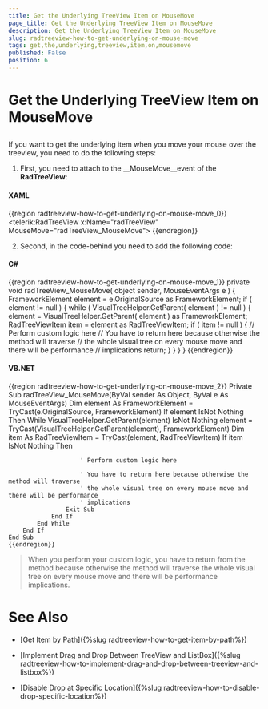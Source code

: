 ```yaml
---
title: Get the Underlying TreeView Item on MouseMove
page_title: Get the Underlying TreeView Item on MouseMove
description: Get the Underlying TreeView Item on MouseMove
slug: radtreeview-how-to-get-underlying-on-mouse-move
tags: get,the,underlying,treeview,item,on,mousemove
published: False
position: 6
---
```


# Get the Underlying TreeView Item on MouseMove



## 

If you want to get the underlying item when you move your mouse over the treeview, you need to do the following steps:

1. First, you need to attach to the __MouseMove__event of the __RadTreeView__: 

#### __XAML__

{{region radtreeview-how-to-get-underlying-on-mouse-move_0}}
	<telerik:RadTreeView x:Name="radTreeView" MouseMove="radTreeView_MouseMove">
	{{endregion}}



2. Second, in the code-behind you need to add the following code: 

#### __C#__

{{region radtreeview-how-to-get-underlying-on-mouse-move_1}}
	private void radTreeView_MouseMove( object sender, MouseEventArgs e )
	{
	     FrameworkElement element = e.OriginalSource as FrameworkElement;
	     if ( element != null )
	     {
	         while ( VisualTreeHelper.GetParent( element ) != null )
	         {
	             element = VisualTreeHelper.GetParent( element ) as FrameworkElement;
	             RadTreeViewItem item = element as RadTreeViewItem;
	             if ( item != null )
	             {
	                 // Perform custom logic here
	                 // You have to return here because otherwise the method will traverse
	                 // the whole visual tree on every mouse move and there will be performance
	                 // implications
	                 return;
	             }
	         }
	     }
	}
	{{endregion}}



#### __VB.NET__

{{region radtreeview-how-to-get-underlying-on-mouse-move_2}}
	Private Sub radTreeView_MouseMove(ByVal sender As Object, ByVal e As MouseEventArgs)
	    Dim element As FrameworkElement = TryCast(e.OriginalSource, FrameworkElement)
	    If element IsNot Nothing Then
	        While VisualTreeHelper.GetParent(element) IsNot Nothing
	            element = TryCast(VisualTreeHelper.GetParent(element), FrameworkElement)
	            Dim item As RadTreeViewItem = TryCast(element, RadTreeViewItem)
	            If item IsNot Nothing Then
	
	                    ' Perform custom logic here
	
	                    ' You have to return here because otherwise the method will traverse
	                    ' the whole visual tree on every mouse move and there will be performance
	                    ' implications
	                Exit Sub
	            End If
	        End While
	    End If
	End Sub
	{{endregion}}



>When you perform your custom logic, you have to return from the method because otherwise the method will traverse the whole visual tree on every mouse move and there will be performance implications.

# See Also

 * [Get Item by Path]({%slug radtreeview-how-to-get-item-by-path%})

 * [Implement Drag and Drop Between TreeView and ListBox]({%slug radtreeview-how-to-implement-drag-and-drop-between-treeview-and-listbox%})

 * [Disable Drop at Specific Location]({%slug radtreeview-how-to-disable-drop-specific-location%})
